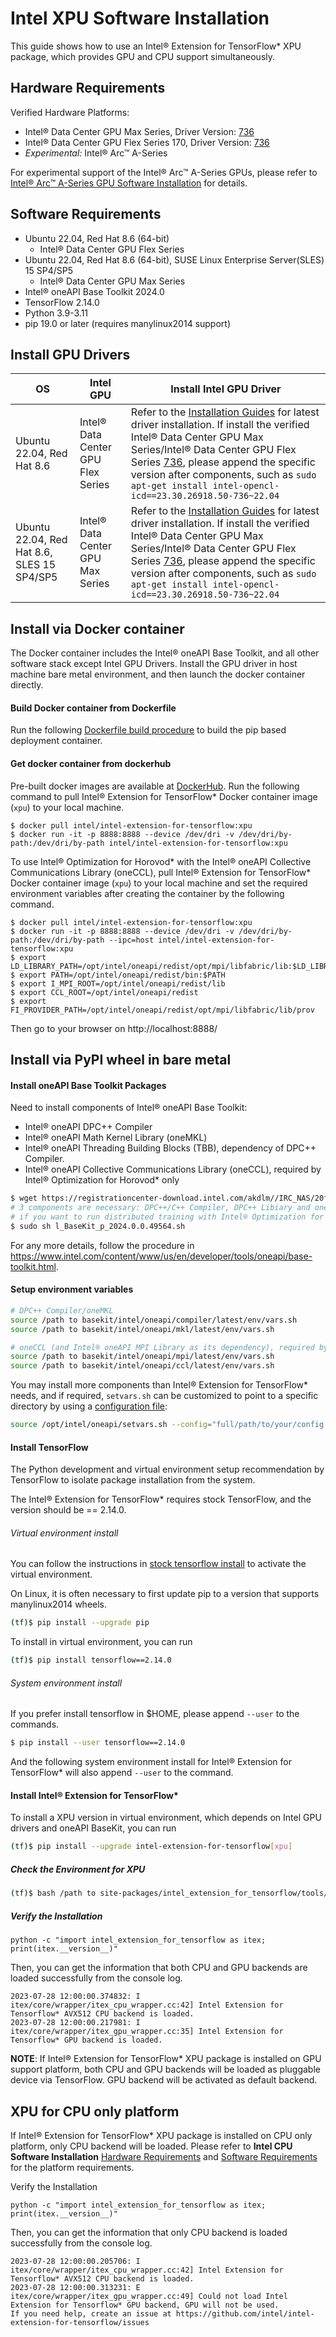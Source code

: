# Intel XPU Software Installation

This guide shows how to use an Intel® Extension for TensorFlow* XPU package, which provides GPU and CPU support simultaneously.

## Hardware Requirements

Verified Hardware Platforms:
 - Intel® Data Center GPU Max Series, Driver Version: [736](https://dgpu-docs.intel.com/releases/stable_736_25_20231031.html)
 - Intel® Data Center GPU Flex Series 170, Driver Version: [736](https://dgpu-docs.intel.com/releases/stable_736_25_20231031.html)
 - *Experimental:* Intel® Arc™ A-Series

For experimental support of the Intel® Arc™ A-Series GPUs, please refer to [Intel® Arc™ A-Series GPU Software Installation](experimental/install_for_arc_gpu.md) for details.

## Software Requirements
- Ubuntu 22.04, Red Hat 8.6 (64-bit)
  - Intel® Data Center GPU Flex Series
- Ubuntu 22.04, Red Hat 8.6 (64-bit), SUSE Linux Enterprise Server(SLES) 15 SP4/SP5
  - Intel® Data Center GPU Max Series
- Intel® oneAPI Base Toolkit 2024.0
- TensorFlow 2.14.0
- Python 3.9-3.11
- pip 19.0 or later (requires manylinux2014 support)


## Install GPU Drivers

|OS|Intel GPU|Install Intel GPU Driver|
|-|-|-|
|Ubuntu 22.04, Red Hat 8.6|Intel® Data Center GPU Flex Series|  Refer to the [Installation Guides](https://dgpu-docs.intel.com/installation-guides/index.html#intel-data-center-gpu-flex-series) for latest driver installation. If install the verified Intel® Data Center GPU Max Series/Intel® Data Center GPU Flex Series [736](https://dgpu-docs.intel.com/releases/stable_736_25_20231031.html), please append the specific version after components, such as `sudo apt-get install intel-opencl-icd==23.30.26918.50-736~22.04`|
|Ubuntu 22.04, Red Hat 8.6, SLES 15 SP4/SP5|Intel® Data Center GPU Max Series|  Refer to the [Installation Guides](https://dgpu-docs.intel.com/installation-guides/index.html#intel-data-center-gpu-max-series) for latest driver installation. If install the verified Intel® Data Center GPU Max Series/Intel® Data Center GPU Flex Series [736](https://dgpu-docs.intel.com/releases/stable_736_25_20231031.html), please append the specific version after components, such as `sudo apt-get install intel-opencl-icd==23.30.26918.50-736~22.04`|

## Install via Docker container

The Docker container includes the Intel® oneAPI Base Toolkit, and all other software stack except Intel GPU Drivers. Install the GPU driver in host machine bare metal environment, and then launch the docker container directly.

#### Build Docker container from Dockerfile

Run the following [Dockerfile build procedure](./../../docker/README.md) to build the pip based deployment container.

#### Get docker container from dockerhub

Pre-built docker images are available at [DockerHub](https://hub.docker.com/r/intel/intel-extension-for-tensorflow/tags).
Run the following command to pull Intel® Extension for TensorFlow* Docker container image (`xpu`) to your local machine.

```
$ docker pull intel/intel-extension-for-tensorflow:xpu
$ docker run -it -p 8888:8888 --device /dev/dri -v /dev/dri/by-path:/dev/dri/by-path intel/intel-extension-for-tensorflow:xpu
```

To use Intel® Optimization for Horovod* with the Intel® oneAPI Collective Communications Library (oneCCL), pull Intel® Extension for TensorFlow* Docker container image (`xpu`) to your local machine and set the required environment variables after creating the container by the following command.

```
$ docker pull intel/intel-extension-for-tensorflow:xpu
$ docker run -it -p 8888:8888 --device /dev/dri -v /dev/dri/by-path:/dev/dri/by-path --ipc=host intel/intel-extension-for-tensorflow:xpu
$ export LD_LIBRARY_PATH=/opt/intel/oneapi/redist/opt/mpi/libfabric/lib:$LD_LIBRARY_PATH
$ export PATH=/opt/intel/oneapi/redist/bin:$PATH
$ export I_MPI_ROOT=/opt/intel/oneapi/redist/lib
$ export CCL_ROOT=/opt/intel/oneapi/redist
$ export FI_PROVIDER_PATH=/opt/intel/oneapi/redist/opt/mpi/libfabric/lib/prov
```

Then go to your browser on http://localhost:8888/

## Install via PyPI wheel in bare metal

#### Install oneAPI Base Toolkit Packages

Need to install components of Intel® oneAPI Base Toolkit:
- Intel® oneAPI DPC++ Compiler
- Intel® oneAPI Math Kernel Library (oneMKL)
- Intel® oneAPI Threading Building Blocks (TBB), dependency of DPC++ Compiler.
- Intel® oneAPI Collective Communications Library (oneCCL), required by Intel® Optimization for Horovod* only


```bash
$ wget https://registrationcenter-download.intel.com/akdlm//IRC_NAS/20f4e6a1-6b0b-4752-b8c1-e5eacba10e01/l_BaseKit_p_2024.0.0.49564.sh
# 3 components are necessary: DPC++/C++ Compiler, DPC++ Libiary and oneMKL
# if you want to run distributed training with Intel® Optimization for Horovod*, oneCCL is needed too(Intel® oneAPI MPI Library will be installed automatically as its dependency)
$ sudo sh l_BaseKit_p_2024.0.0.49564.sh
```

For any more details, follow the procedure in https://www.intel.com/content/www/us/en/developer/tools/oneapi/base-toolkit.html.

#### Setup environment variables
```bash
# DPC++ Compiler/oneMKL
source /path to basekit/intel/oneapi/compiler/latest/env/vars.sh
source /path to basekit/intel/oneapi/mkl/latest/env/vars.sh

# oneCCL (and Intel® oneAPI MPI Library as its dependency), required by Intel® Optimization for Horovod* only
source /path to basekit/intel/oneapi/mpi/latest/env/vars.sh
source /path to basekit/intel/oneapi/ccl/latest/env/vars.sh
```

You may install more components than Intel® Extension for TensorFlow* needs, and if required, `setvars.sh` can be customized to point to a specific directory by using a [configuration file](https://www.intel.com/content/www/us/en/develop/documentation/oneapi-programming-guide/top/oneapi-development-environment-setup/use-the-setvars-script-with-linux-or-macos/use-a-config-file-for-setvars-sh-on-linux-or-macos.html):

```bash
source /opt/intel/oneapi/setvars.sh --config="full/path/to/your/config.txt"
```

#### Install TensorFlow

The Python development and virtual environment setup recommendation by TensorFlow to isolate package installation from the system.

The Intel® Extension for TensorFlow* requires stock TensorFlow, and the version should be == 2.14.0.


###### Virtual environment install

You can follow the instructions in [stock tensorflow install](https://www.tensorflow.org/install/pip#step-by-step_instructions) to activate the virtual environment.

On Linux, it is often necessary to first update pip to a version that supports manylinux2014 wheels.
```bash
(tf)$ pip install --upgrade pip
```

To install in virtual environment, you can run
```bash
(tf)$ pip install tensorflow==2.14.0
```

###### System environment install
If you prefer install tensorflow in $HOME, please append `--user` to the commands.
```bash
$ pip install --user tensorflow==2.14.0
```
And the following system environment install for Intel® Extension for TensorFlow* will also append `--user` to the command.

#### Install Intel® Extension for TensorFlow*

To install a XPU version in virtual environment, which depends on Intel GPU drivers and oneAPI BaseKit, you can run

```bash
(tf)$ pip install --upgrade intel-extension-for-tensorflow[xpu]
```

##### Check the Environment for XPU
```bash
(tf)$ bash /path to site-packages/intel_extension_for_tensorflow/tools/env_check.sh
```

##### Verify the Installation
```
python -c "import intel_extension_for_tensorflow as itex; print(itex.__version__)"
```

Then, you can get the information that both CPU and GPU backends are loaded successfully  from the console log.
```
2023-07-28 12:00:00.374832: I itex/core/wrapper/itex_cpu_wrapper.cc:42] Intel Extension for Tensorflow* AVX512 CPU backend is loaded.
2023-07-28 12:00:00.217981: I itex/core/wrapper/itex_gpu_wrapper.cc:35] Intel Extension for Tensorflow* GPU backend is loaded.
```
**NOTE**: If Intel® Extension for TensorFlow* XPU package is installed on GPU support platform, both CPU and GPU backends will be loaded as pluggable device via TensorFlow. GPU backend will be activated as default backend.

## XPU for CPU only platform
If Intel® Extension for TensorFlow* XPU package is installed on CPU only platform, only CPU backend will be loaded. Please refer to **Intel CPU Software Installation** [Hardware Requirements](./experimental/install_for_cpu.md#hardware-requirements) and [Software Requirements](./experimental/install_for_cpu.md#software-requirements) for the platform requirements.

Verify the Installation
```
python -c "import intel_extension_for_tensorflow as itex; print(itex.__version__)"
```

Then, you can get the information that only CPU backend is loaded successfully from the console log.

```
2023-07-28 12:00:00.205706: I itex/core/wrapper/itex_cpu_wrapper.cc:42] Intel Extension for Tensorflow* AVX512 CPU backend is loaded.
2023-07-28 12:00:00.313231: E itex/core/wrapper/itex_gpu_wrapper.cc:49] Could not load Intel Extension for Tensorflow* GPU backend, GPU will not be used.
If you need help, create an issue at https://github.com/intel/intel-extension-for-tensorflow/issues
```
